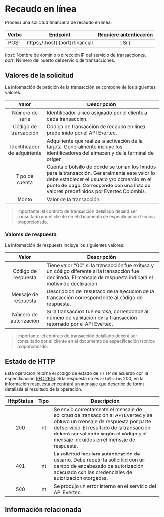# Recaudo en línea

Procesa una solicitud financiera de recaudo en línea.

| Verbo | Endpoint                                      | Requiere autenticación |
| :---: | --------------------------------------------- | :--------------------: |
| POST  | https://[host]:[port]/financial |          [ Si ]           |

*host*: Nombre de dominio o dirección IP del servicio de transacciones.  
*port*: Número del puerto del servicio de transacciones.

## Valores de la solicitud

La información de petición de la transacción se compone de los siguientes valores:

| Valor | Descripción                                      |
| :---: | --------------------------------------------- |
Número de serie | Identificador único asignado por el cliente a cada transacción.
Código de transacción | Código de transacción de recaudo en línea predefinido por el API Evertec.
Identificador de adquiriente | Adquiriente que realiza la activación de la tarjeta. Generalmente incluye los identificadores del almacén y de la terminal de origen.
Tipo de cuenta | Cuenta o bolsillo de donde se toman los fondos para la transacción. Generalmente este valor lo debe establecer el usuario y/o comercio en el punto de pago. Corresponde con una lista de valores predefinidos por Evertec Colombia.
Monto | Valor de la transacción.

>Importante: el contrato de transacción detallado deberá ser consultado por el cliente en el documento de especificación técnica proporcionado.

### Valores de respuesta

La información de respuesta incluye los siguientes valores:

| Valor | Descripción                                      |
| :---: | --------------------------------------------- |
Código de respuesta | Tiene valor "00" si la transacción fue exitosa y un código diferente si la transacción fue declinada. El mensaje de respuesta indicará el motivo de declinación.
Mensaje de respuesta | Descripción del resultado de la ejecución de la transacción correspondiente al código de respuesta.
Número de autorización | Si la transacción fue exitosa, corresponde al número de validación de la transacción retornado por el API Evertec.

>Importante: el contrato de transacción detallado deberá ser consultado por el cliente en el documento de especificación técnica proporcionado.

## Estado de HTTP

Esta operación retorna el código de estado de HTTP de acuerdo con la especificación [RFC 2616](https://www.w3.org/Protocols/rfc2616/rfc2616-sec10.html). Si la respuesta no es `HttpStatus` 200, en la información respuesta encontrará un mensaje que describe de forma detallada el resultado de la operación.

HttpStatus | Tipo | Descripción
:---: | :--------: | ------------
200 | int | Se envío correctamente el mensaje de solicitud de transacción al API Evertec y se obtuvo un mensaje de respuesta por parte del servicio. El resultado de la transacción deberá ser validado según el código y el mensaje incluidos en el mensaje de respuesta.
401 | int | La solicitud requiere autenticación de usuario. Debe repetir la solicitud con un campo de encabezado de autorización adecuado con las credenciales de autorización otorgadas.
500 | int | Se produjo un error interno en el servicio del API Evertec. 

## Información relacionada
